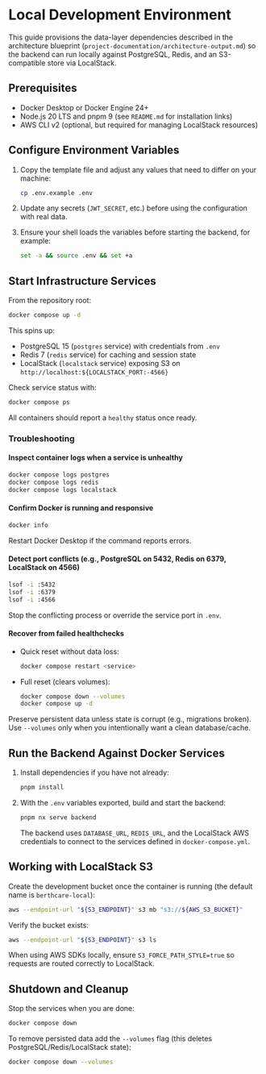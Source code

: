 # Local Development Environment

This guide provisions the data-layer dependencies described in the architecture blueprint (`project-documentation/architecture-output.md`) so the backend can run locally against PostgreSQL, Redis, and an S3-compatible store via LocalStack.

## Prerequisites

- Docker Desktop or Docker Engine 24+
- Node.js 20 LTS and pnpm 9 (see `README.md` for installation links)
- AWS CLI v2 (optional, but required for managing LocalStack resources)

## Configure Environment Variables

1. Copy the template file and adjust any values that need to differ on your machine:

   ```bash
   cp .env.example .env
   ```

2. Update any secrets (`JWT_SECRET`, etc.) before using the configuration with real data.
3. Ensure your shell loads the variables before starting the backend, for example:

   ```bash
   set -a && source .env && set +a
   ```

## Start Infrastructure Services

From the repository root:

```bash
docker compose up -d
```

This spins up:

- PostgreSQL 15 (`postgres` service) with credentials from `.env`
- Redis 7 (`redis` service) for caching and session state
- LocalStack (`localstack` service) exposing S3 on `http://localhost:${LOCALSTACK_PORT:-4566}`

Check service status with:

```bash
docker compose ps
```

All containers should report a `healthy` status once ready.

### Troubleshooting

#### Inspect container logs when a service is unhealthy

```bash
docker compose logs postgres
docker compose logs redis
docker compose logs localstack
```

#### Confirm Docker is running and responsive

```bash
docker info
```

Restart Docker Desktop if the command reports errors.

#### Detect port conflicts (e.g., PostgreSQL on 5432, Redis on 6379, LocalStack on 4566)

```bash
lsof -i :5432
lsof -i :6379
lsof -i :4566
```

Stop the conflicting process or override the service port in `.env`.

#### Recover from failed healthchecks

- Quick reset without data loss:

  ```bash
  docker compose restart <service>
  ```

- Full reset (clears volumes):

  ```bash
  docker compose down --volumes
  docker compose up -d
  ```

Preserve persistent data unless state is corrupt (e.g., migrations broken). Use `--volumes` only when you intentionally want a clean database/cache.

## Run the Backend Against Docker Services

1. Install dependencies if you have not already:

   ```bash
   pnpm install
   ```

2. With the `.env` variables exported, build and start the backend:

   ```bash
   pnpm nx serve backend
   ```

   The backend uses `DATABASE_URL`, `REDIS_URL`, and the LocalStack AWS credentials to connect to the services defined in `docker-compose.yml`.

## Working with LocalStack S3

Create the development bucket once the container is running (the default name is `berthcare-local`):

```bash
aws --endpoint-url "${S3_ENDPOINT}" s3 mb "s3://${AWS_S3_BUCKET}"
```

Verify the bucket exists:

```bash
aws --endpoint-url "${S3_ENDPOINT}" s3 ls
```

When using AWS SDKs locally, ensure `S3_FORCE_PATH_STYLE=true` so requests are routed correctly to LocalStack.

## Shutdown and Cleanup

Stop the services when you are done:

```bash
docker compose down
```

To remove persisted data add the `--volumes` flag (this deletes PostgreSQL/Redis/LocalStack state):

```bash
docker compose down --volumes
```
